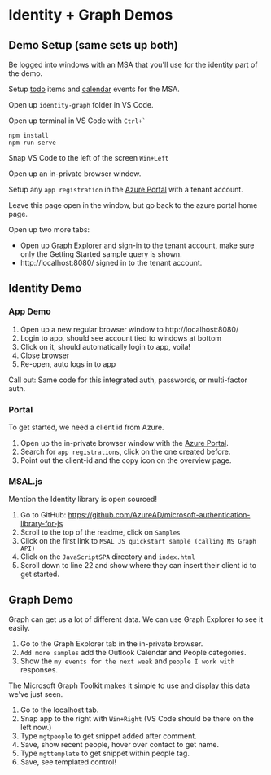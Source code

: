 # Identity + Graph Demos

## Demo Setup (same sets up both)

Be logged into windows with an MSA that you'll use for the identity part of the demo.

Setup [todo](https://todo.microsoft.com/en-us) items and [calendar](https://www.outlook.com/) events for the MSA.

Open up `identity-graph` folder in VS Code.

Open up terminal in VS Code with ``Ctrl+` ``

```console
npm install
npm run serve
```

Snap VS Code to the left of the screen `Win+Left`

Open up an in-private browser window.

Setup any `app registration` in the [Azure Portal](https://portal.azure.com/) with a tenant account.

Leave this page open in the window, but go back to the azure portal home page.

Open up two more tabs:

- Open up [Graph Explorer](https://developer.microsoft.com/en-us/graph/graph-explorer) and sign-in to the tenant account, make sure only the Getting Started sample query is shown.
- http://localhost:8080/ signed in to the tenant account.

## Identity Demo

### App Demo

1) Open up a new regular browser window to http://localhost:8080/
2) Login to app, should see account tied to windows at bottom
3) Click on it, should automatically login to app, voila!
4) Close browser
5) Re-open, auto logs in to app

Call out: Same code for this integrated auth, passwords, or multi-factor auth.

### Portal

To get started, we need a client id from Azure.

1) Open up the in-private browser window with the [Azure Portal](https://portal.azure.com/).
2) Search for `app registrations`, click on the one created before.
3) Point out the client-id and the copy icon on the overview page.

### MSAL.js

Mention the Identity library is open sourced!

1) Go to GitHub: https://github.com/AzureAD/microsoft-authentication-library-for-js
2) Scroll to the top of the readme, click on `Samples`
3) Click on the first link to `MSAL JS quickstart sample (calling MS Graph API)`
4) Click on the `JavaScriptSPA` directory and `index.html`
5) Scroll down to line 22 and show where they can insert their client id to get started.

## Graph Demo

Graph can get us a lot of different data.  We can use Graph Explorer to see it easily.

1) Go to the Graph Explorer tab in the in-private browser.
2) `Add more samples` add the Outlook Calendar and People categories.
3) Show the `my events for the next week` and `people I work with` responses.

The Microsoft Graph Toolkit makes it simple to use and display this data we've just seen.

1) Go to the localhost tab.
2) Snap app to the right with `Win+Right` (VS Code should be there on the left now.)
3) Type `mgtpeople` to get snippet added after comment.
4) Save, show recent people, hover over contact to get name.
5) Type `mgttemplate` to get snippet within people tag.
6) Save, see templated control!
